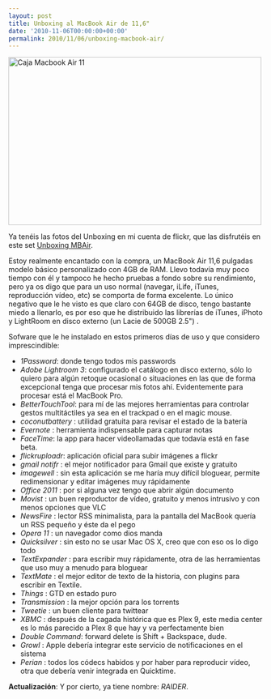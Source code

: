 ```yaml
---
layout: post
title: Unboxing al MacBook Air de 11,6"
date: '2010-11-06T00:00:00+00:00'
permalink: 2010/11/06/unboxing-macbook-air/
---
```

<a href="http://www.flickr.com/photos/savior1980/5152162852/" title="Caja Macbook Air 11 by Savior1980, on Flickr"><img src="http://farm5.static.flickr.com/4152/5152162852_f3f470b489.jpg" width="500" height="332" alt="Caja Macbook Air 11" /></a>

Ya tenéis las fotos del Unboxing en mi cuenta de flickr, que las disfrutéis en este set [Unboxing MBAir](http://www.flickr.com/photos/savior1980/sets/72157625326011252/).

Estoy realmente encantado con la compra, un MacBook Air 11,6 pulgadas modelo básico personalizado con 4GB de RAM. Llevo todavía muy poco tiempo con él y tampoco he hecho pruebas a fondo sobre su rendimiento, pero ya os digo que para un uso normal (navegar, iLife, iTunes, reproducción vídeo, etc) se comporta de forma excelente. Lo único negativo que le he visto es que claro con 64GB de disco, tengo bastante miedo a llenarlo, es por eso que he distribuido las librerías de iTunes, iPhoto y LightRoom en disco externo (un Lacie de 500GB 2.5") .

Sofware que le he instalado en estos primeros días de uso y que considero imprescindible:
* *1Password*: donde tengo todos mis passwords
* *Adobe Lightroom 3*: configurado el catálogo en disco externo, sólo lo quiero para algún retoque ocasional o situaciones en las que de forma excepcional tenga que procesar mis fotos ahí. Evidentemente para procesar está el MacBook Pro.
* *BetterTouchTool*: para mí de las mejores herramientas para controlar gestos multitáctiles ya sea en el trackpad o en el magic mouse.
* *coconutbattery* : utilidad gratuita para revisar el estado de la batería
* *Evernote* : herramienta indispensable para capturar notas
* *FaceTime*: la app para hacer videollamadas que todavía está en fase beta.
* *flickruploadr*: aplicación oficial para subir imágenes a flickr
* *gmail notifr* : el mejor notificador para Gmail que existe y gratuito
* *imagewell* : sin esta aplicación se me haría muy difícil bloguear, permite redimensionar y editar imágenes muy rápidamente
* *Office 2011* : por si alguna vez tengo que abrir algún documento
* *Movist* : un buen reproductor de vídeo, gratuito y menos intrusivo y con menos opciones que VLC
* *NewsFire* : lector RSS minimalista, para la pantalla del MacBook quería un RSS pequeño y éste da el pego
* *Opera 11* : un navegador como dios manda
* *Quicksilver* : sin esto no se usar Mac OS X, creo que con eso os lo digo todo
* *TextExpander* : para escribir muy rápidamente, otra de las herramientas que uso muy a menudo para bloguear
* *TextMate* : el mejor editor de texto de la historia, con plugins para escribir en Textile.
* *Things* : GTD en estado puro
* *Transmission* : la mejor opción para los torrents
* *Tweetie* : un buen cliente para twittear
* *XBMC* : después de la cagada histórica que es Plex 9, este media center es lo más parecido a Plex 8 que hay y va perfectamente bien
* *Double Command*: forward delete is Shift + Backspace, dude.
* *Growl* : Apple debería integrar este servicio de notificaciones en el sistema
* *Perian* : todos los códecs habidos y por haber para reproducir vídeo, otra que debería venir integrada en Quicktime.

**Actualización**: Y por cierto, ya tiene nombre: *RAIDER*.
